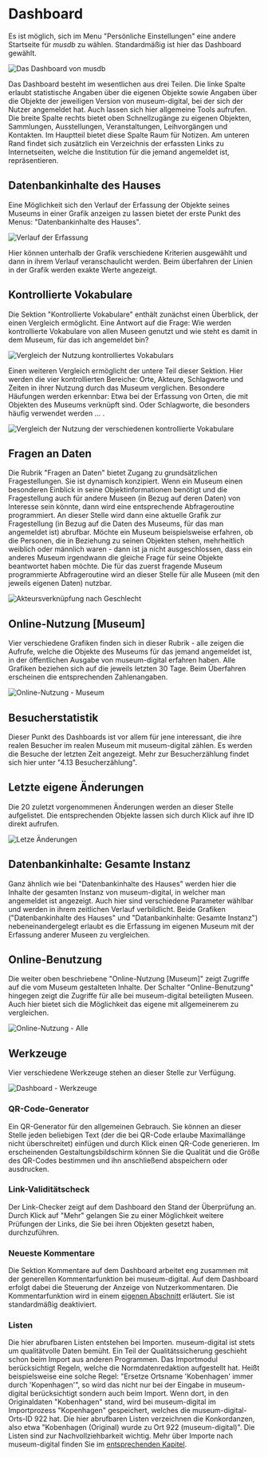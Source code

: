 # Dashboard

Es ist möglich, sich im Menu "Persönliche Einstellungen" eine andere Startseite für *musdb* zu wählen. Standardmäßig ist hier das Dashboard gewählt.

![Das Dashboard von musdb](../../assets/musdb/navigation/dashboard_focus.png "Dashboard von musdb")

Das Dashboard besteht im wesentlichen aus drei Teilen. Die linke Spalte erlaubt statistische Angaben über die eigenen Objekte sowie Angaben über die Objekte der jeweiligen Version von museum-digital, bei der sich der Nutzer angemeldet hat. Auch lassen sich hier allgemeine Tools aufrufen. Die breite Spalte rechts bietet oben Schnellzugänge zu eigenen Objekten, Sammlungen, Ausstellungen, Veranstaltungen, Leihvorgängen und Kontakten. Im Hauptteil bietet diese Spalte Raum für Notizen. Am unteren Rand findet sich zusätzlich ein Verzeichnis der erfassten Links zu Internetseiten, welche die Institution für die jemand angemeldet ist, repräsentieren.

## Datenbankinhalte des Hauses

Eine Möglichkeit sich den Verlauf der Erfassung der Objekte seines Museums in einer Grafik anzeigen zu lassen bietet der erste Punkt des Menus: "Datenbankinhalte des Hauses".

![Verlauf der Erfassung](../../assets/musdb/navigation/eigene_inhalte.png "Entwicklung der Erfassung (Museumsweit)")

Hier können unterhalb der Grafik verschiedene Kriterien ausgewählt und dann in ihrem Verlauf veranschaulicht werden. Beim überfahren der Linien in der Grafik werden exakte Werte angezeigt.

## Kontrollierte Vokabulare

Die Sektion "Kontrollierte Vokabulare" enthält zunächst einen Überblick, der einen Vergleich ermöglicht. Eine Antwort auf die Frage: Wie werden kontrollierte Vokabulare von allen Museen genutzt und wie steht es damit in dem Museum, für das ich angemeldet bin?

![Vergleich der Nutzung kontrolliertes Vokabulars](../../assets/musdb/navigation/konrollierte_vokabulare1.png "Nutzung kontrollierten Vokabulars - Vergleich: Gesamt - Museum")

Einen weiteren Vergleich ermöglicht der untere Teil dieser Sektion. Hier werden die vier kontrollierten Bereiche: Orte, Akteure, Schlagworte und Zeiten in ihrer Nutzung durch das Museum verglichen. Besondere Häufungen werden erkennbar: Etwa bei der Erfassung von Orten, die mit Objekten des Museums verknüpft sind. Oder Schlagworte, die besonders häufig verwendet werden ... .

![Vergleich der Nutzung der verschiedenen kontrollierte Vokabulare](../../assets/musdb/navigation/konrollierte_vokabulare2.png "Nutzung kontrollierten Vokabulars - Vergleich der Vokabulare")

## Fragen an Daten

Die Rubrik "Fragen an Daten" bietet Zugang zu grundsätzlichen Fragestellungen. Sie ist dynamisch konzipiert. Wenn ein Museum einen besonderen Einblick in seine Objektinformationen benötigt und die Fragestellung auch für andere Museen (in Bezug auf deren Daten) von Interesse sein könnte, dann wird eine entsprechende Abfrageroutine programmiert. An dieser Stelle wird dann eine aktuelle Grafik zur Fragestellung (in Bezug auf die Daten des Museums, für das man angemeldet ist) abrufbar. Möchte ein Museum beispielsweise erfahren, ob die Personen, die in Beziehung zu seinen Objekten stehen, mehrheitlich weiblich oder männlich waren - dann ist ja nicht ausgeschlossen, dass ein anderes Museum irgendwann die gleiche Frage für seine Objekte beantwortet haben möchte. Die für das zuerst fragende Museum programmierte Abfrageroutine wird an dieser Stelle für alle Museen (mit den jeweils eigenen Daten) nutzbar.

![Akteursverknüpfung nach Geschlecht](../../assets/musdb/navigation/dashboard_fragen.png "Akteursverknüpfung nach Geschlecht")

## Online-Nutzung [Museum]

Vier verschiedene Grafiken finden sich in dieser Rubrik - alle zeigen die Aufrufe, welche die Objekte des Museums für das jemand angemeldet ist, in der öffentlichen Ausgabe von museum-digital erfahren haben. Alle Grafiken beziehen sich auf die jeweils letzten 30 Tage. Beim Überfahren erscheinen die entsprechenden Zahlenangaben.

![Online-Nutzung - Museum](../../assets/musdb/navigation/dashboard_users_museum.png "Online-Nutzung - Museum")

## Besucherstatistik

Dieser Punkt des Dashboards ist vor allem für jene interessant, die ihre realen Besucher im realen Museum mit museum-digital zählen. Es werden die Besuche der letzten Zeit angezeigt. Mehr zur Besucherzählung findet sich hier unter "4.13 Besucherzählung".

## Letzte eigene Änderungen

Die 20 zuletzt vorgenommenen Änderungen werden an dieser Stelle aufgelistet. Die entsprechenden Objekte lassen sich durch Klick auf ihre ID direkt aufrufen.

![Letze Änderungen](../../assets/musdb/navigation/last_changes.png "Die 20 zuletzt vorgenommenen Änderungen")

## Datenbankinhalte: Gesamte Instanz

Ganz ähnlich wie bei "Datenbankinhalte des Hauses" werden hier die Inhalte der gesamten Instanz von museum-digital, in welcher man angemeldet ist angezeigt. Auch hier sind verschiedene Parameter wählbar und werden in ihrem zeitlichen Verlauf verbildlicht. Beide Grafiken ("Datenbankinhalte des Hauses" und "Datanbankinhalte: Gesamte Instanz") nebeneinandergelegt erlaubt es die Erfassung im eigenen Museum mit der Erfassung anderer Museen zu vergleichen.

## Online-Benutzung

Die weiter oben beschriebene "Online-Nutzung [Museum]" zeigt Zugriffe auf die vom Museum gestalteten Inhalte. Der Schalter "Online-Benutzung" hingegen zeigt die Zugriffe für alle bei museum-digital beteiligten Museen. Auch hier bietet sich die Möglichkeit das eigene mit allgemeinerem zu vergleichen.

![Online-Nutzung - Alle](../../assets/musdb/navigation/nutzung_instanz.png "Online-Nutzung - Alle")

## Werkzeuge

Vier verschiedene Werkzeuge stehen an dieser Stelle zur Verfügung.

![Dashboard - Werkzeuge](../../assets/musdb/navigation/dashboard_tools.png "Werkzeuge des Dashboards")

### QR-Code-Generator

Ein QR-Generator für den allgemeinen Gebrauch. Sie können an dieser Stelle jeden beliebigen Text (der die bei QR-Code erlaube Maximallänge nicht überschreitet) einfügen und durch Klick einen QR-Code generieren. Im erscheinenden Gestaltungsbildschirm können Sie die Qualität und die Größe des QR-Codes bestimmen und ihn anschließend abspeichern oder ausdrucken.

### Link-Validitätscheck

Der Link-Checker zeigt auf dem Dashboard den Stand der Überprüfung an. Durch Klick auf "Mehr" gelangen Sie zu einer Möglichkeit weitere Prüfungen der Links, die Sie bei ihren Objekten gesetzt haben, durchzuführen.

### Neueste Kommentare

Die Sektion Kommentare auf dem Dashboard arbeitet eng zusammen mit der generellen Kommentarfunktion bei museum-digital. Auf dem Dashboard erfolgt dabei die Steuerung der Anzeige von Nutzerkommentaren. Die Kommentarfunktion wird in einem [eigenen Abschnitt](../../tools_functions/kommentare.md) erläutert. Sie ist standardmäßig deaktiviert.

### Listen

Die hier abrufbaren Listen entstehen bei Importen. museum-digital ist stets um qualitätvolle Daten bemüht. Ein Teil der Qualitätssicherung geschieht schon beim Import aus anderen Programmen. Das Importmodul berücksichtigt Regeln, welche die Normdatenredaktion aufgestellt hat. Heißt beispielsweise eine solche Regel: "Ersetze Ortsname 'Kobenhagen' immer durch 'Kopenhagen'", so wird das nicht nur bei der Eingabe in museum-digital berücksichtigt sondern auch beim Import. Wenn dort, in den Originaldaten "Kobenhagen" stand, wird bei museum-digital im Importprozess "Kopenhagen" gespeichert, welches die museum-digital-Orts-ID 922 hat. Die hier abrufbaren Listen verzeichnen die Konkordanzen, also etwa "Kobenhagen (Original) wurde zu Ort 922 (museum-digital)". Die Listen sind zur Nachvollziehbarkeit wichtig. Mehr über Importe nach museum-digital finden Sie im [entsprechenden Kapitel](../../import/README.md).
